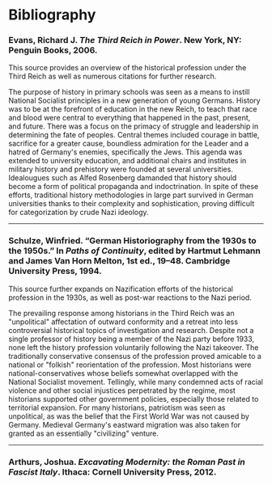 # Bibliography
### Evans, Richard J. *The Third Reich in Power*. New York, NY: Penguin Books, 2006. 
This source provides an overview of the historical profession under the Third Reich as well as numerous citations for further research. 

The purpose of history in primary schools was seen as a means to instill National Socialist principles in a new generation of young Germans. History was to be at the forefront of education in the new Reich, to teach that race and blood were central to everything that happened in the past, present, and future. There was a focus on the primacy of struggle and leadership in determining the fate of peoples. Central themes included courage in battle, sacrifice for a greater cause, boundless admiration for the Leader and a hatred of Germany's enemies, specifically the Jews. This agenda was extended to university education, and additional chairs and institutes in military history and prehistory were founded at several universities. Idealougues such as Alfed Rosenberg damanded that history should become a form of political propaganda and indoctrination. In spite of these efforts, traditional history methodologies in large part survived in German universities thanks to their complexity and sophistication, proving difficult for categorization by crude Nazi ideology.

---
### Schulze, Winfried. “German Historiography from the 1930s to the 1950s.” In *Paths of Continuity*, edited by Hartmut Lehmann and James Van Horn Melton, 1st ed., 19–48. Cambridge University Press, 1994.
This source further expands on Nazification efforts of the historical profession in the 1930s, as well as post-war reactions to the Nazi period.

The prevailing response among historians in the Third Reich was an "unpolitical" affectation of outward conformity and a retreat into less controversial historical topics of investigation and research. Despite not a single professor of history being a member of the Nazi party before 1933, none left the history profession voluntarily following the Nazi takeover. The traditionally conservative consensus of the profession proved amicable to a national or "folkish" reorientation of the profession. Most historians were national-conservatives whose beliefs somewhat overlapped with the National Socialist movement. Tellingly, while many condemned acts of racial violence and other social injustices perpetrated by the regime, most historians supported other government policies, especially those related to territorial expansion. For many historians, patriotism was seen as unpolitical, as was the belief that the First World War was not caused by Germany. Medieval Germany's eastward migration was also taken for granted as an essentially "civilizing" venture.

---
### Arthurs, Joshua. *Excavating Modernity: the Roman Past in Fascist Italy*. Ithaca: Cornell University Press, 2012.
